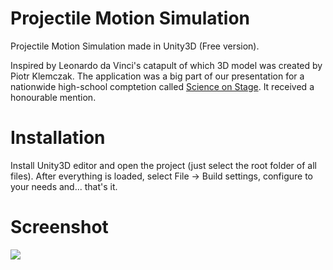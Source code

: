 Projectile Motion Simulation
=====================

Projectile Motion Simulation made in Unity3D (Free version).

Inspired by Leonardo da Vinci's catapult of which 3D model was created by Piotr Klemczak. The application was a big part of our presentation for a nationwide high-school comptetion called [Science on Stage](http://sons.amu.edu.pl/poprzednie-edycje/2014/relacja-sons6). It received a honourable mention.

Installation
=====================

Install Unity3D editor and open the project (just select the root folder of all files). After everything is loaded, select File -> Build settings, configure to your needs and... that's it.

Screenshot
=====================

<img src=http://i.imgur.com/LhX6e3U.png>
